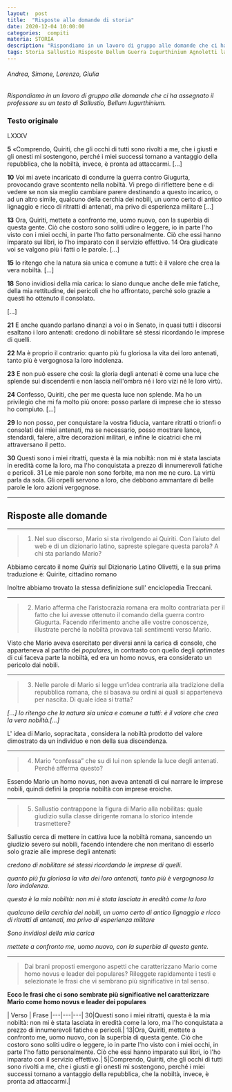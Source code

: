 ```yaml
---
layout:  post
title:  "Risposte alle domande di storia"
date: 2020-12-04 10:00:00
categories:  compiti
materia: STORIA
description: "Rispondiamo in un lavoro di gruppo alle domande che ci ha assegnato il professore su un testo di Sallustio, Bellum Iugurthinium."
tags: Storia Sallustio Risposte Bellum Guerra Iugurthinium Agnoletti lavoro gruppo
---
```

###### Andrea, Simone, Lorenzo, Giulia
_Rispondiamo in un lavoro di gruppo alle domande che ci ha assegnato il professore su un testo di Sallustio, Bellum Iugurthinium._

### Testo originale

LXXXV

**5** «Comprendo, Quiriti, che gli occhi di tutti sono rivolti a me, che i giusti e gli onesti mi sostengono, perché i miei successi tornano a vantaggio della repubblica, che la nobiltà, invece, è pronta ad attaccarmi. [...]

**10** Voi mi avete incaricato di condurre la guerra contro Giugurta, provocando grave scontento nella nobiltà. Vi prego di riflettere bene e di vedere se non sia meglio cambiare parere destinando a questo incarico, o ad un altro simile, qualcuno della cerchia dei nobili, un uomo certo di antico lignaggio e ricco di ritratti di antenati, ma privo di esperienza militare [...]

**13** Ora, Quiriti, mettete a confronto me, uomo nuovo, con la superbia di questa gente. Ciò che costoro sono soliti udire o leggere, io in parte l'ho visto con i miei occhi, in parte l'ho fatto personalmente. Ciò che essi hanno imparato sui libri, io l'ho imparato con il servizio effettivo. 14 Ora giudicate voi se valgono più i fatti o le parole. [...]

**15** Io ritengo che la natura sia unica e comune a tutti: è il valore che crea la vera nobiltà. [...]

**18** Sono invidiosi della mia carica: lo siano dunque anche delle mie fatiche, della mia rettitudine, dei pericoli che ho affrontato, perché solo grazie a questi ho ottenuto il consolato.

[...]


**21** E anche quando parlano dinanzi a voi o in Senato, in quasi tutti i discorsi esaltano i loro antenati: credono di nobilitare sé stessi ricordando le imprese di quelli. 

**22** Ma è proprio il contrario: quanto più fu gloriosa la vita dei loro antenati, tanto più è vergognosa la loro indolenza. 

**23** E non può essere che così: la gloria degli antenati è come una luce che splende sui discendenti e non lascia nell'ombra né i loro vizi né le loro virtù. 

**24** Confesso, Quiriti, che per me questa luce non splende. Ma ho un privilegio che mi fa molto più onore: posso parlare di imprese che io stesso ho compiuto. [...]

**29** Io non posso, per conquistare la vostra fiducia, vantare ritratti o trionfi o consolati dei miei antenati, ma se necessario, posso mostrare lance, stendardi, falere, altre decorazioni militari, e infine le cicatrici che mi attraversano il petto.

**30** Questi sono i miei ritratti, questa è la mia nobiltà: non mi è stata lasciata in eredità come la loro, ma l'ho conquistata a prezzo di innumerevoli fatiche e pericoli. 31 Le mie parole non sono forbite, ma non me ne curo. La virtù parla da sola. Gli orpelli servono a loro, che debbono ammantare di belle parole le loro azioni vergognose.

---

## Risposte alle domande

---

> 1) Nel suo discorso, Mario si sta rivolgendo ai Quiriti. Con l’aiuto del web e di un dizionario latino, sapreste spiegare questa parola? A chi sta parlando Mario?

Abbiamo cercato il nome _Quiris_ sul Dizionario Latino Olivetti, e la sua prima traduzione è: Quirite, cittadino romano

Inoltre abbiamo trovato la stessa definizione sull' enciclopedia Treccani.

---

> 2) Mario afferma che l’aristocrazia romana era molto contrariata per il fatto che lui avesse
ottenuto il comando della guerra contro Giugurta. Facendo riferimento anche alle vostre
conoscenze, illustrate perché la nobiltà provava tali sentimenti verso Mario.

Visto che Mario aveva esercitato per diversi anni la carica di console, che apparteneva al partito dei _populares_, in contrasto con quello degli _optimates_ di cui faceva parte la nobiltà, ed era un homo novus, era considerato un pericolo dai nobili.

---

> 3) Nelle parole di Mario si legge un’idea contraria alla tradizione della repubblica romana, che si basava su ordini ai quali si apparteneva per nascita. Di quale idea si tratta?

_[...] Io ritengo che la natura sia unica e comune a tutti: è il valore che crea la vera
nobiltà.[...]_

L' idea di Mario, sopracitata , considera la nobiltà prodotto del valore dimostrato da un individuo e non della sua discendenza.

---

> 4) Mario “confessa” che su di lui non splende la luce degli antenati. Perché afferma questo?

Essendo Mario un homo novus, non aveva antenati di cui narrare le imprese nobili, quindi definì la propria nobiltà con imprese eroiche.

---

> 5) Sallustio contrappone la figura di Mario alla nobilitas: quale giudizio sulla classe dirigente romana lo storico intende trasmettere?

Sallustio cerca di mettere in cattiva luce la nobiltà romana, sancendo un giudizio severo sui nobili, facendo intendere che non meritano di esserlo solo grazie alle imprese degli antenati:

_credono di nobilitare sé stessi ricordando le imprese di quelli._

_quanto più fu gloriosa la vita dei loro antenati, tanto più è vergognosa la loro indolenza._

_questa è la mia nobiltà: non mi è stata lasciata in eredità come la loro_

_qualcuno della cerchia dei nobili, un uomo certo di antico lignaggio e ricco di ritratti di antenati, ma privo di esperienza militare_

_Sono invidiosi della mia carica_

_mettete a confronto me, uomo nuovo, con la superbia di questa gente._

---

> Dai brani proposti emergono aspetti che caratterizzano Mario come homo novus e leader dei
populares? Rileggete rapidamente i testi e selezionate le frasi che vi sembrano più  significative in tal senso.

**Ecco le frasi che ci sono sembrate più significative nel caratterizzare Mario come homo novus e leader dei populares**

| Verso | Frase
|---|---|---|
30|Questi sono i miei ritratti, questa è la mia nobiltà: non mi è stata lasciata in eredità come la loro, ma l'ho conquistata a prezzo di innumerevoli fatiche e pericoli.|
13|Ora, Quiriti, mettete a confronto me, uomo nuovo, con la superbia di questa gente. Ciò che costoro sono soliti udire o leggere, io in parte l'ho visto con i miei occhi, in parte l'ho fatto personalmente. Ciò che essi hanno imparato sui libri, io l'ho imparato con il servizio effettivo.|
5|Comprendo, Quiriti, che gli occhi di tutti sono rivolti a me, che i giusti e gli onesti mi sostengono, perché i miei successi tornano a vantaggio della repubblica, che la nobiltà, invece, è pronta ad attaccarmi.|



